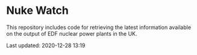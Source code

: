 # Nuke Watch

This repository includes code for retrieving the latest information available on the output of EDF nuclear power plants in the UK.

Last updated: 2020-12-28 13:19